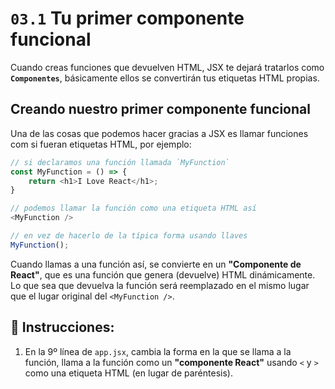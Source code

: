 # `03.1` Tu primer componente funcional

Cuando creas funciones que devuelven HTML, JSX te dejará tratarlos como **`Componentes`**, básicamente ellos se convertirán tus etiquetas HTML propias.

## Creando nuestro primer componente funcional

Una de las cosas que podemos hacer gracias a JSX es llamar funciones com si fueran etiquetas HTML, por ejemplo:

```js
// si declaramos una función llamada `MyFunction`
const MyFunction = () => {
    return <h1>I Love React</h1>;
}

// podemos llamar la función como una etiqueta HTML así 
<MyFunction />

// en vez de hacerlo de la típica forma usando llaves
MyFunction();
```

Cuando llamas a una función así, se convierte en un **"Componente de React"**, que es una función que genera (devuelve) HTML dinámicamente. Lo que sea que devuelva la función será reemplazado en el mismo lugar que el lugar original del `<MyFunction />`.

## :pencil: Instrucciones:

1. En la 9º línea de `app.jsx`, cambia la forma en la que se llama a la función, llama a la función como un **"componente React"** usando `<` y `>` como una etiqueta HTML (en lugar de paréntesis).
